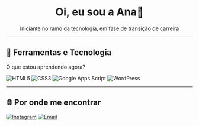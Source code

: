 <!-- Banner de boas-vindas -->
<div align="center">
  <h1> Oi, eu sou a Ana👋 </h1>
  <p> Iniciante no ramo da tecnologia, em fase de transição de carreira</p>
</div>

---

## 🧰 Ferramentas e Tecnologia
<p> O que estou aprendendo agora? </p>
<!-- Use apenas o que você conhece/está aprendendo -->
<!-- Cada badge vem do shields.io; troque o texto depois de 'badge/' e o 'logo=' para outras techs -->

![HTML5](https://img.shields.io/badge/HTML5-E34F26?style=for-the-badge&logo=html5&logoColor=white)
![CSS3](https://img.shields.io/badge/CSS3-1572B6?style=for-the-badge&logo=css3&logoColor=white)
![Google Apps Script](https://img.shields.io/badge/Apps%20Script-4285F4?style=for-the-badge&logo=google&logoColor=white)
![WordPress](https://img.shields.io/badge/WordPress-21759B?style=for-the-badge&logo=wordpress&logoColor=white)

---

## 🌐 Por onde me encontrar 
[![Instagram](https://img.shields.io/badge/Instagram-E4405F?style=for-the-badge&logo=instagram&logoColor=white)](https://www.instagram.com/anaclara_mlessa/)
[![Email](https://img.shields.io/badge/Email-181717?style=for-the-badge&logo=gmail&logoColor=red)](mailto=anaclaramarqueslessa@gmail.com)

